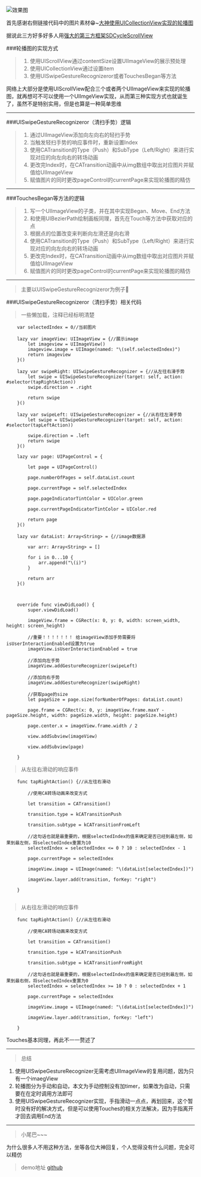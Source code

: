 
![效果图](https://github.com/pengshengsongcode/CycleImageView/blob/master/123.gif)

首先感谢右侧链接代码中的图片素材😁~[大神使用UICollectionView实现的轮播图](http://www.code4app.com/forum.php?mod=viewthread&tid=11742&extra=page%3D1)

据说此三方好多好多人用[强大的第三方框架SDCycleScrollView](https://github.com/gsdios/SDCycleScrollView)

###轮播图的实现方式
>1. 使用UIScrollView通过contentSize设置UIImageView的展示预处理
>2. 使用UICollectionView通过设置item
>3. 使用UISwipeGestureRecognizeror或者TouchesBegan等方法

网络上大部分是使用UIScrollView配合三个或者两个UIImageView来实现的轮播图，就再想可不可以使用一个UIImgeView实现，从而第三种实现方式也就诞生了，虽然不是特别实用，但是也算是一种简单思维

-----

###UISwipeGestureRecognizeror（清扫手势）逻辑
>1. 通过UIImageView添加向左向右的轻扫手势
>2. 当触发轻扫手势的响应事件时，重新设置Index
>3. 使用CATransition的Type（Push）和SubType（Left/Right）来进行实现对应的向左向右的转场动画
>4. 更改完Index时，在CATransition动画中从img数组中取出对应图片并赋值给UIImageView
>5. 赋值图片的同时更改pageControl的currentPage来实现轮播图的精仿

-----

###TouchesBegan等方法的逻辑

>1. 写一个UIImageView的子类，并在其中实现Began、Move、End方法
>1. 和使用UIBezierPath绘制画板同理，首先在Touch等方法中获取对应的点
>2. 根据点的位置改变来判断向左滑还是向右滑
>3. 使用CATransition的Type（Push）和SubType（Left/Right）来进行实现对应的向左向右的转场动画
>4. 更改完Index时，在CATransition动画中从img数组中取出对应图片并赋值给UIImageView
>5. 赋值图片的同时更改pageControl的currentPage来实现轮播图的精仿

---

>主要以UISwipeGestureRecognizeror为例子🌰

###UISwipeGestureRecognizeror（清扫手势）相关代码

> 一些懒加载，注释已经标明清楚

```
    var selectedIndex = 0//当前图片
   
    lazy var imageView: UIImageView = {//展示image
        let imageview = UIImageView()
        imageview.image = UIImage(named: "\(self.selectedIndex)")
        return imageview
    }()
    
    lazy var swipeRight: UISwipeGestureRecognizer = {//从左往右滑手势
        let swipe = UISwipeGestureRecognizer(target: self, action: #selector(tapRightAction))
        swipe.direction = .right

        return swipe
    }()

    lazy var swipeLeft: UISwipeGestureRecognizer = {//从右往左滑手势
        let swipe = UISwipeGestureRecognizer(target: self, action: #selector(tapLeftAction))
        
        swipe.direction = .left
        return swipe
    }()
    
    lazy var page: UIPageControl = {
        
        let page = UIPageControl()
        
        page.numberOfPages = self.dataList.count
        
        page.currentPage = self.selectedIndex
        
        page.pageIndicatorTintColor = UIColor.green
        
        page.currentPageIndicatorTintColor = UIColor.red
        
        return page
    }()
    
    lazy var dataList: Array<String> = {//image数据源
        
        var arr: Array<String> = []
        
        for i in 0...10 {
            arr.append("\(i)")
        }
        
        return arr
    }()
    
```

```

    override func viewDidLoad() {
        super.viewDidLoad()
        
        imageView.frame = CGRect(x: 0, y: 0, width: screen_width, height: screen_height)

        //重要！！！！！！！ 给imageView添加手势需要将isUserInteractionEnabled设置为true
        imageView.isUserInteractionEnabled = true
        
        //添加向左手势
        imageView.addGestureRecognizer(swipeLeft)

        //添加向右手势
        imageView.addGestureRecognizer(swipeRight)
        
        //获取page的size
        let pageSize = page.size(forNumberOfPages: dataList.count)
        
        page.frame = CGRect(x: 0, y: imageView.frame.maxY - pageSize.height, width: pageSize.width, height: pageSize.height)
        
        page.center.x = imageView.frame.width / 2
        
        view.addSubview(imageView)
        
        view.addSubview(page)
        
    }

```

> 从左往右滑动的响应事件


```
    func tapRightAction() {//从左往右滑动
        
        //使用CA转场动画来改变方式
        
        let transition = CATransition()
        
        transition.type = kCATransitionPush
        
        transition.subtype = kCATransitionFromLeft

        //这句话也就是最重要的，根据selectedIndex的值来确定是否已经到最左侧，如果到最左侧，将selectedIndex重置为10
        selectedIndex = selectedIndex <= 0 ? 10 : selectedIndex - 1
        
        page.currentPage = selectedIndex
        
        imageView.image = UIImage(named: "\(dataList[selectedIndex])")
        
        imageView.layer.add(transition, forKey: "right")
        
    }
    
```

> 从右往左滑动的响应事件

```
    func tapRightAction() {//从左往右滑动

        //使用CA转场动画来改变方式
        
        let transition = CATransition()
        
        transition.type = kCATransitionPush
        
        transition.subtype = kCATransitionFromRight
                
        //这句话也就是最重要的，根据selectedIndex的值来确定是否已经到最左侧，如果到最右侧，将selectedIndex重置为0
        selectedIndex = selectedIndex >= 10 ? 0 : selectedIndex + 1
        
        page.currentPage = selectedIndex
        
        imageView.image = UIImage(named: "\(dataList[selectedIndex])")
        
        imageView.layer.add(transition, forKey: "left")
                
    }

```

Touches基本同理，再此不一一赘述了

----

>总结
1. 使用UISwipeGestureRecognizer无需考虑UIImageView的复用问题，因为只有一个imaegView
2. 轮播图分为手动和自动，本文为手动控制没有加timer，如果改为自动，只需要在在定时调用方法即可
3. 使用UISwipeGestureRecognizer实现，手指滑动一点点，再划回来，这个暂时没有好的解决方式，但是可以使用Touches的相关方法解决，因为手指离开才回去调用End方法

----

> 小尾巴~~~

为什么很多人不用这种方法，坐等各位大神回复，个人觉得没有什么问题，完全可以精仿

>demo地址
[github]()
